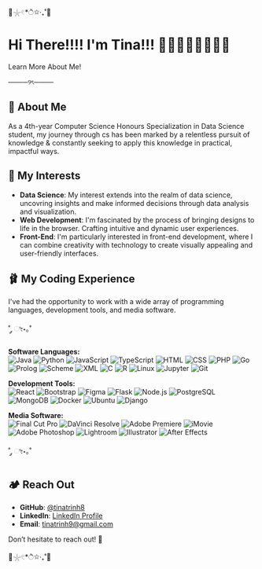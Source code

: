 🫧𓇼𓏲*ੈ✩‧₊˚🎐

# Hi There!!!! I'm Tina!!! 🌇🎱🥡🫧👩🏻‍💻🧠
Learn More About Me!

────୨ৎ────

## 🪻 About Me

As a 4th-year Computer Science Honours Specialization in Data Science student, my journey through cs has been marked by a relentless pursuit of knowledge & constantly seeking to apply this knowledge in practical, impactful ways.

## 🍡 My Interests

- **Data Science**: My interest extends into the realm of data science, uncovring insights and make informed decisions through data analysis and visualization.
- **Web Development**: I'm fascinated by the process of bringing designs to life in the browser. Crafting intuitive and dynamic user experiences.
- **Front-End**: I'm particularly interested in front-end development, where I can combine creativity with technology to create visually appealing and user-friendly interfaces.

## 🩰 My Coding Experience 

I've had the opportunity to work with a wide array of programming languages, development tools, and media software. 

˚ ༘ ೀ⋆｡˚

<p>
  <strong> Software Languages: </strong>
  <br>
  
  <img alt="Java" src="https://img.shields.io/badge/-Java-007396?style=flat-square&logo=java&logoColor=white" />
  <img alt="Python" src="https://img.shields.io/badge/-Python-3776AB?style=flat-square&logo=python&logoColor=white" />
  <img alt="JavaScript" src="https://img.shields.io/badge/-JavaScript-F7DF1C?style=flat-square&logo=javascript&logoColor=black" />
  <img alt="TypeScript" src="https://img.shields.io/badge/-TypeScript-3178C6?style=flat-square&logo=typescript&logoColor=white" /
  <img alt="SQL" src="https://img.shields.io/badge/-SQL-4479A1?style=flat-square&logo=postgresql&logoColor=white" />
  <img alt="HTML" src="https://img.shields.io/badge/-HTML-E34F26?style=flat-square&logo=html5&logoColor=white" />
  <img alt="CSS" src="https://img.shields.io/badge/-CSS-1572B6?style=flat-square&logo=css3&logoColor=white" />
  <img alt="PHP" src="https://img.shields.io/badge/-PHP-777BB4?style=flat-square&logo=php&logoColor=white" />
  <img alt="Go" src="https://img.shields.io/badge/-Go-00ADD8?style=flat-square&logo=go&logoColor=white" />
  <img alt="Prolog" src="https://img.shields.io/badge/-Prolog-DC143C?style=flat-square&logo=prolog&logoColor=white" />
  <img alt="Scheme" src="https://img.shields.io/badge/-Scheme-990000?style=flat-square&logoColor=white" />
  <img alt="XML" src="https://img.shields.io/badge/-XML-8A2BE2?style=flat-square&logo=xml&logoColor=white" />
  <img alt="C" src="https://img.shields.io/badge/-C-A8B9CC?style=flat-square&logo=c&logoColor=white" />
  <img alt="R" src="https://img.shields.io/badge/-R-276DC3?style=flat-square&logo=r&logoColor=white" />
  <img alt="Linux" src="https://img.shields.io/badge/-Linux-FCC624?style=flat-square&logo=linux&logoColor=black" />
  <img alt="Jupyter" src="https://img.shields.io/badge/-Jupyter-F37626?style=flat-square&logo=jupyter&logoColor=white" />
  <img alt="Git" src="https://img.shields.io/badge/-Git-F05032?style=flat-square&logo=git&logoColor=white" />
</p>

<p>
  <strong>Development Tools:</strong><br>
  
  <img alt="React" src="https://img.shields.io/badge/-React-45b8d8?style=flat-square&logo=react&logoColor=white" />
  <img alt="Bootstrap" src="https://img.shields.io/badge/-Bootstrap-7952B3?style=flat-square&logo=bootstrap&logoColor=white" />
  <img alt="Figma" src="https://img.shields.io/badge/-Figma-F24E1E?style=flat-square&logo=figma&logoColor=white"/>
  <img alt="Flask" src="https://img.shields.io/badge/-Flask-000000?style=flat-square&logo=flask&logoColor=white" />
  <img alt="Node.js" src="https://img.shields.io/badge/-Nodejs-43853d?style=flat-square&logo=node.js&logoColor=white" />
  <img alt="PostgreSQL" src="https://img.shields.io/badge/-PostgreSQL-336791?style=flat-square&logo=postgresql&logoColor=white" />
  <img alt="MongoDB" src="https://img.shields.io/badge/-MongoDB-4DB33D?style=flat-square&logo=mongodb&logoColor=white" />
  <img alt="Docker" src="https://img.shields.io/badge/-Docker-2496ED?style=flat-square&logo=docker&logoColor=white" />
  <img alt="Ubuntu" src="https://img.shields.io/badge/-Ubuntu-5E2750?style=flat-square&logo=ubuntu&logoColor=white" />
  <img alt="Django" src="https://img.shields.io/badge/-Django-092E20?style=flat-square&logo=django&logoColor=white" />
</p>

<p>
  <strong>Media Software:</strong><br>
  
  <img alt="Final Cut Pro" src="https://img.shields.io/badge/-Final%20Cut%20Pro-999999?style=flat-square&logo=apple&logoColor=white" />
  <img alt="DaVinci Resolve" src="https://img.shields.io/badge/-DaVinci%20Resolve-1E415C?style=flat-square&logo=davinci-resolve&logoColor=white" />
  <img alt="Adobe Premiere" src="https://img.shields.io/badge/-Adobe%20Premiere-9999FF?style=flat-square&logo=adobe-premiere-pro&logoColor=white" />
  <img alt="iMovie" src="https://img.shields.io/badge/-iMovie-000000?style=flat-square&logo=apple&logoColor=white" />
  <img alt="Adobe Photoshop" src="https://img.shields.io/badge/-Adobe%20Photoshop-31A8FF?style=flat-square&logo=adobe-photoshop&logoColor=white" />
  <img alt="Lightroom" src="https://img.shields.io/badge/-Adobe%20Lightroom-31A8FF?style=flat-square&logo=adobe-lightroom&logoColor=white" />
  <img alt="Illustrator" src="https://img.shields.io/badge/-Adobe%20Illustrator-FF9A00?style=flat-square&logo=adobe-illustrator&logoColor=white" />
  <img alt="After Effects" src="https://img.shields.io/badge/-After%20Effects-9999FF?style=flat-square&logo=adobe-after-effects&logoColor=white" />

</p>

˚ ༘ ೀ⋆｡˚

## 🏕️ Reach Out

- **GitHub**: [@tinatrinh8](https://github.com/tinatrinh8)
- **LinkedIn**: [LinkedIn Profile](https://www.linkedin.com/in/tinatrinh8)
- **Email**: [tinatrinh9@gmail.com](mailto:tinatrinh9@gmail.com)

Don’t hesitate to reach out! 💌

🫧𓇼𓏲*ੈ✩‧₊˚🎐
